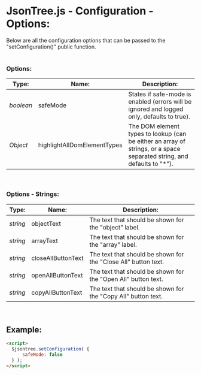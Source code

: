 # JsonTree.js - Configuration - Options:

Below are all the configuration options that can be passed to the "setConfiguration()" public function.
<br>
<br>


### Options:

| Type: | Name: | Description: |
| --- | --- | --- |
| *boolean* | safeMode | States if safe-mode is enabled (errors will be ignored and logged only, defaults to true). |
| *Object* | highlightAllDomElementTypes | The DOM element types to lookup (can be either an array of strings, or a space separated string, and defaults to "*"). |

<br>


### Options - Strings:

| Type: | Name: | Description: |
| --- | --- | --- |
| *string* | objectText | The text that should be shown for the "object" label. |
| *string* | arrayText | The text that should be shown for the "array" label. |
| *string* | closeAllButtonText | The text that should be shown for the "Close All" button text. |
| *string* | openAllButtonText | The text that should be shown for the "Open All" button text. |
| *string* | copyAllButtonText | The text that should be shown for the "Copy All" button text. |

<br>


## Example:

```markdown
<script> 
  $jsontree.setConfiguration( {
      safeMode: false
  } );
</script>
```